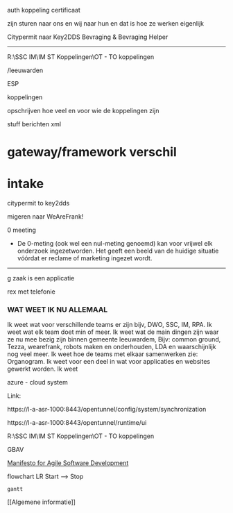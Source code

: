 auth koppeling certificaat

zijn sturen naar ons en wij naar hun en dat is hoe ze werken eigenlijk


Citypermit naar Key2DDS Bevraging & Bevraging Helper

---

R:\SSC IM\IM ST Koppelingen\OT  - TO koppelingen

/leeuwarden

ESP

koppelingen

opschrijven hoe veel en voor wie de koppelingen zijn 

stuff berichten xml

# gateway/framework verschil

# **intake**

citypermit to key2dds

migeren naar WeAreFrank!

0 meeting
-   De 0-meting (ook wel een nul-meting genoemd) kan voor vrijwel elk onderzoek ingezetworden. Het geeft een beeld van de huidige situatie vóórdat er reclame of marketing ingezet wordt.

---

g zaak is een applicatie

rex met telefonie

### **WAT WEET IK NU ALLEMAAL**

Ik weet wat voor verschillende teams er zijn bijv, DWO, SSC, IM, RPA.
Ik weet wat elk team doet min of meer.
Ik weet wat de main dingen zijn waar ze nu mee bezig zijn binnen gemeente leeuwardem,
Bijv: common ground, Tezza, wearefrank, robots maken en onderhouden, LDA en waarschijnlijk nog veel meer.
Ik weet hoe de teams met elkaar samenwerken zie: Organogram.
Ik weet voor een deel in wat voor applicaties en websites gewerkt worden.
Ik weet 



azure - cloud system

Link:

https://l-a-asr-1000:8443/opentunnel/config/system/synchronization

https://l-a-asr-1000:8443/opentunnel/runtime/ui

R:\SSC IM\IM ST Koppelingen\OT  - TO koppelingen


GBAV

[Manifesto for Agile Software Development](https://agilemanifesto.org/)






flowchart LR
Start --> Stop



```mermaid
gantt 

```














[[Algemene informatie]]
